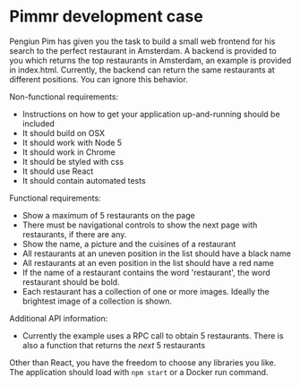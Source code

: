 # Pimmr development case

Pengiun Pim has given you the task to build a small web frontend for his search to the perfect restaurant in Amsterdam.
A backend is provided to you which returns the top restaurants in Amsterdam, an example is provided in index.html.
Currently, the backend can return the same restaurants at different positions. You can ignore this behavior.

Non-functional requirements:
* Instructions on how to get your application up-and-running should be included
* It should build on OSX
* It should work with Node 5
* It should work in Chrome
* It should be styled with css
* It should use React
* It should contain automated tests

Functional requirements:
* Show a maximum of 5 restaurants on the page
* There must be navigational controls to show the next page with restaurants, if there are any.
* Show the name, a picture and the cuisines of a restaurant
* All restaurants at an uneven position in the list should have a black name
* All restaurants at an even position in the list should have a red name
* If the name of a restaurant contains the word 'restaurant', the word restaurant should be bold.
* Each restaurant has a collection of one or more images. Ideally the brightest image of a collection is shown.

Additional API information:
* Currently the example uses a RPC call to obtain 5 restaurants. There is also a function that returns the *next* 5 restaurants

Other than React, you have the freedom to choose any libraries you like. The application should load with `npm start` or a Docker run command.
